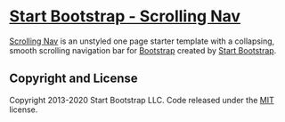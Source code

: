 # [Start Bootstrap - Scrolling Nav](https://startbootstrap.com/template/scrolling-nav/)

[Scrolling Nav](https://startbootstrap.com/template/scrolling-nav/) is an unstyled one page starter template with a collapsing, smooth scrolling navigation bar for [Bootstrap](https://getbootstrap.com/) created by [Start Bootstrap](https://startbootstrap.com/).

## Copyright and License

Copyright 2013-2020 Start Bootstrap LLC. Code released under the [MIT](https://github.com/StartBootstrap/startbootstrap-scrolling-nav/blob/gh-pages/LICENSE) license.
